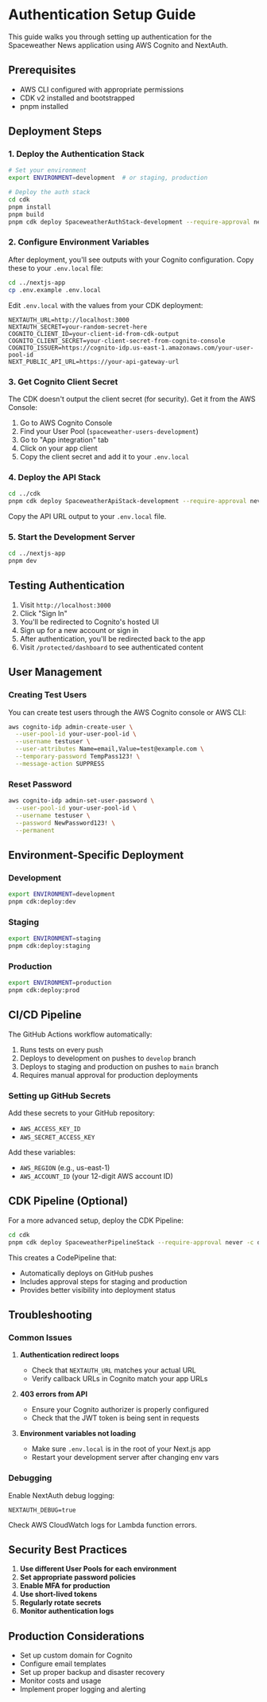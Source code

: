 # Authentication Setup Guide

This guide walks you through setting up authentication for the Spaceweather News application using AWS Cognito and NextAuth.

## Prerequisites

- AWS CLI configured with appropriate permissions
- CDK v2 installed and bootstrapped
- pnpm installed

## Deployment Steps

### 1. Deploy the Authentication Stack

```bash
# Set your environment
export ENVIRONMENT=development  # or staging, production

# Deploy the auth stack
cd cdk
pnpm install
pnpm build
pnpm cdk deploy SpaceweatherAuthStack-development --require-approval never
```

### 2. Configure Environment Variables

After deployment, you'll see outputs with your Cognito configuration. Copy these to your `.env.local` file:

```bash
cd ../nextjs-app
cp .env.example .env.local
```

Edit `.env.local` with the values from your CDK deployment:

```env
NEXTAUTH_URL=http://localhost:3000
NEXTAUTH_SECRET=your-random-secret-here
COGNITO_CLIENT_ID=your-client-id-from-cdk-output
COGNITO_CLIENT_SECRET=your-client-secret-from-cognito-console
COGNITO_ISSUER=https://cognito-idp.us-east-1.amazonaws.com/your-user-pool-id
NEXT_PUBLIC_API_URL=https://your-api-gateway-url
```

### 3. Get Cognito Client Secret

The CDK doesn't output the client secret (for security). Get it from the AWS Console:

1. Go to AWS Cognito Console
2. Find your User Pool (`spaceweather-users-development`)
3. Go to "App integration" tab
4. Click on your app client
5. Copy the client secret and add it to your `.env.local`

### 4. Deploy the API Stack

```bash
cd ../cdk
pnpm cdk deploy SpaceweatherApiStack-development --require-approval never
```

Copy the API URL output to your `.env.local` file.

### 5. Start the Development Server

```bash
cd ../nextjs-app
pnpm dev
```

## Testing Authentication

1. Visit `http://localhost:3000`
2. Click "Sign In" 
3. You'll be redirected to Cognito's hosted UI
4. Sign up for a new account or sign in
5. After authentication, you'll be redirected back to the app
6. Visit `/protected/dashboard` to see authenticated content

## User Management

### Creating Test Users

You can create test users through the AWS Cognito console or AWS CLI:

```bash
aws cognito-idp admin-create-user \
  --user-pool-id your-user-pool-id \
  --username testuser \
  --user-attributes Name=email,Value=test@example.com \
  --temporary-password TempPass123! \
  --message-action SUPPRESS
```

### Reset Password

```bash
aws cognito-idp admin-set-user-password \
  --user-pool-id your-user-pool-id \
  --username testuser \
  --password NewPassword123! \
  --permanent
```

## Environment-Specific Deployment

### Development
```bash
export ENVIRONMENT=development
pnpm cdk:deploy:dev
```

### Staging
```bash
export ENVIRONMENT=staging
pnpm cdk:deploy:staging
```

### Production
```bash
export ENVIRONMENT=production
pnpm cdk:deploy:prod
```

## CI/CD Pipeline

The GitHub Actions workflow automatically:

1. Runs tests on every push
2. Deploys to development on pushes to `develop` branch
3. Deploys to staging and production on pushes to `main` branch
4. Requires manual approval for production deployments

### Setting up GitHub Secrets

Add these secrets to your GitHub repository:

- `AWS_ACCESS_KEY_ID`
- `AWS_SECRET_ACCESS_KEY`

Add these variables:

- `AWS_REGION` (e.g., us-east-1)
- `AWS_ACCOUNT_ID` (your 12-digit AWS account ID)

## CDK Pipeline (Optional)

For a more advanced setup, deploy the CDK Pipeline:

```bash
cd cdk
pnpm cdk deploy SpaceweatherPipelineStack --require-approval never -c deploy-pipeline=true -c repo-owner=your-github-username -c repo-name=tutorial-1
```

This creates a CodePipeline that:
- Automatically deploys on GitHub pushes
- Includes approval steps for staging and production
- Provides better visibility into deployment status

## Troubleshooting

### Common Issues

1. **Authentication redirect loops**
   - Check that `NEXTAUTH_URL` matches your actual URL
   - Verify callback URLs in Cognito match your app URLs

2. **403 errors from API**
   - Ensure your Cognito authorizer is properly configured
   - Check that the JWT token is being sent in requests

3. **Environment variables not loading**
   - Make sure `.env.local` is in the root of your Next.js app
   - Restart your development server after changing env vars

### Debugging

Enable NextAuth debug logging:

```env
NEXTAUTH_DEBUG=true
```

Check AWS CloudWatch logs for Lambda function errors.

## Security Best Practices

1. **Use different User Pools for each environment**
2. **Set appropriate password policies**
3. **Enable MFA for production**
4. **Use short-lived tokens**
5. **Regularly rotate secrets**
6. **Monitor authentication logs**

## Production Considerations

- Set up custom domain for Cognito
- Configure email templates
- Set up proper backup and disaster recovery
- Monitor costs and usage
- Implement proper logging and alerting